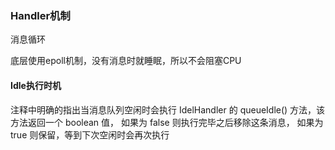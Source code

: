 ### Handler机制
消息循环

底层使用epoll机制，没有消息时就睡眠，所以不会阻塞CPU

#### Idle执行时机
注释中明确的指出当消息队列空闲时会执行 IdelHandler 的 queueIdle() 方法，该方法返回一个 boolean 值，
 如果为 false 则执行完毕之后移除这条消息， 如果为 true 则保留，等到下次空闲时会再次执行
